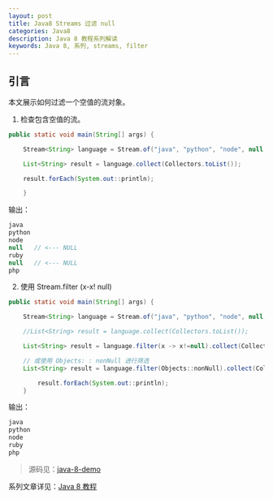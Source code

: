 ```yaml
---
layout: post
title: Java8 Streams 过滤 null
categories: Java8
description: Java 8 教程系列解读
keywords: Java 8, 系列, streams, filter 
---
```


## 引言

本文展示如何过滤一个空值的流对象。

1. 检查包含空值的流。

````java
public static void main(String[] args) {

    Stream<String> language = Stream.of("java", "python", "node", null, "ruby", null, "php");

    List<String> result = language.collect(Collectors.toList());

    result.forEach(System.out::println);

    }
````

输出：

````java
java
python
node
null   // <--- NULL
ruby
null   // <--- NULL
php
````

2. 使用 Stream.filter (x-x! null) 

````java
public static void main(String[] args) {

    Stream<String> language = Stream.of("java", "python", "node", null, "ruby", null, "php");

    //List<String> result = language.collect(Collectors.toList());

    List<String> result = language.filter(x -> x!=null).collect(Collectors.toList());

    // 或使用 Objects: : nonNull 进行筛选
    List<String> result = language.filter(Objects::nonNull).collect(Collectors.toList());

        result.forEach(System.out::println);
    }
````

输出：

````java
java
python
node
ruby
php
````

>源码见：[java-8-demo](https://github.com/zhangjinmiao/java-8-demo)

系列文章详见：[Java 8 教程](http://zhangjinmiao.github.io/java8/2019/07/27/Java-8-Tutorials.html)